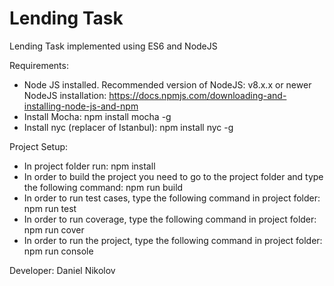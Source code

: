 # Lending Task
Lending Task implemented using ES6 and NodeJS

Requirements:
- Node JS installed. Recommended version of NodeJS: v8.x.x or newer NodeJS installation: https://docs.npmjs.com/downloading-and-installing-node-js-and-npm
- Install Mocha: npm install mocha -g
- Install nyc (replacer of Istanbul): npm install nyc -g

Project Setup:
- In project folder run: npm install
- In order to build the project you need to go to the project folder and type the following command: npm run build
- In order to run test cases, type the following command in project folder: npm run test
- In order to run coverage, type the following command in project folder: npm run cover
- In order to run the project, type the following command in project folder: npm run console



Developer: Daniel Nikolov
